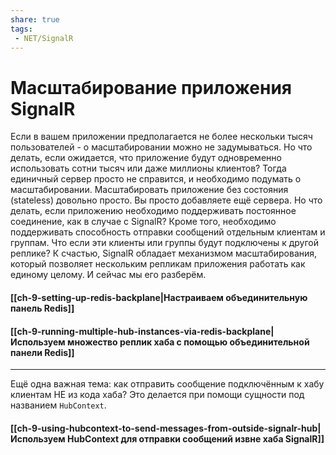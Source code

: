 ```yaml
---
share: true
tags:
 - NET/SignalR
---
```

# Масштабирование приложения SignalR
Если в вашем приложении предполагается не более нескольки тысяч пользователей - о масштабировании можно не задумываться. Но что делать, если ожидается, что приложение будут одновременно использовать сотни тысяч или даже миллионы клиентов? Тогда единичный сервер просто не справится, и необходимо подумать о масштабировании.
Масштабировать приложение без состояния (stateless) довольно просто. Вы просто добавляете ещё сервера. Но что делать, если приложению необходимо поддерживать постоянное соединение, как в случае с SignalR? Кроме того, необходимо поддерживать способность отправки сообщений отдельным клиентам и группам. Что если эти клиенты или группы будут подключены к другой реплике?
К счастью, SignalR обладает механизмом масштабирования, который позволяет нескольким репликам приложения работать как единому целому. И сейчас мы его разберём.
#### [[ch-9-setting-up-redis-backplane|Настраиваем объединительную панель Redis]]
#### [[ch-9-running-multiple-hub-instances-via-redis-backplane|Используем множество реплик хаба с помощью объединительной панели Redis]]

---
Ещё одна важная тема: как отправить сообщение подключённым к хабу клиентам НЕ из кода хаба? Это делается при помощи сущности под названием `HubContext`.
#### [[ch-9-using-hubcontext-to-send-messages-from-outside-signalr-hub|Используем HubContext для отправки сообщений извне хаба SignalR]]


